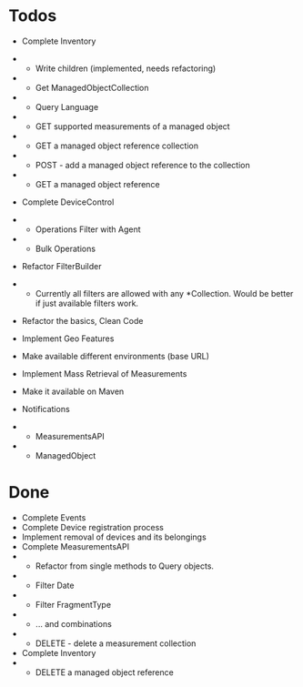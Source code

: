 # Todos

* Complete Inventory 
* * Write children (implemented, needs refactoring)
* * Get ManagedObjectCollection
* * Query Language
* * GET supported measurements of a managed object
* * GET a managed object reference collection
* * POST - add a managed object reference to the collection
* * GET a managed object reference

* Complete DeviceControl
* * Operations Filter with Agent
* * Bulk Operations

* Refactor FilterBuilder
* * Currently all filters are allowed with any *Collection. Would be better if just available filters work.

* Refactor the basics, Clean Code
* Implement Geo Features
* Make available different environments (base URL)
* Implement Mass Retrieval of Measurements 
* Make it available on Maven
* Notifications
* * MeasurementsAPI
* * ManagedObject

# Done

* Complete Events
* Complete Device registration process
* Implement removal of devices and its belongings
* Complete MeasurementsAPI
* * Refactor from single methods to Query objects. 
* * Filter Date
* * Filter FragmentType
* * ... and combinations
* * DELETE - delete a measurement collection
* Complete Inventory
* * DELETE a managed object reference